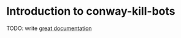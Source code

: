 # Introduction to conway-kill-bots

TODO: write [great documentation](http://jacobian.org/writing/what-to-write/)
